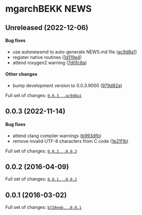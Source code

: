 # mgarchBEKK NEWS

## Unreleased (2022-12-06)

#### Bug fixes

-   use autonewsmd to auto-generate NEWS.md file
    ([ac9d8a1](https://github.com/vst/mgarchBEKK/tree/ac9d8a1a89369134915d2448f871377d729a2ee5))
-   register native routines
    ([1d119a4](https://github.com/vst/mgarchBEKK/tree/1d119a469657f6488dff174da577dfbc46864c48))
-   attend roxygen2 warning
    ([7d0fc8a](https://github.com/vst/mgarchBEKK/tree/7d0fc8ae71e0ff27d958265a712cb72ce0f10db5))

#### Other changes

-   bump development version to 0.0.3.9000
    ([979d82a](https://github.com/vst/mgarchBEKK/tree/979d82a3f782d409b7c180579be6aefdc013a615))

Full set of changes:
[`0.0.3...ac9d8a1`](https://github.com/vst/mgarchBEKK/compare/0.0.3...ac9d8a1)

## 0.0.3 (2022-11-14)

#### Bug fixes

-   attend clang compiler warnings
    ([b993dfb](https://github.com/vst/mgarchBEKK/tree/b993dfbc648674af372975078f35a4ea7d55bd22))
-   remove invalid UTF-8 characters from C code
    ([1e21f1b](https://github.com/vst/mgarchBEKK/tree/1e21f1bcb8e7160451edbca2011a70cf9792057e))

Full set of changes:
[`0.0.2...0.0.3`](https://github.com/vst/mgarchBEKK/compare/0.0.2...0.0.3)

## 0.0.2 (2016-04-09)

Full set of changes:
[`0.0.1...0.0.2`](https://github.com/vst/mgarchBEKK/compare/0.0.1...0.0.2)

## 0.0.1 (2016-03-02)

Full set of changes:
[`b728eeb...0.0.1`](https://github.com/vst/mgarchBEKK/compare/b728eeb...0.0.1)
